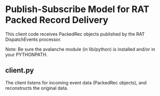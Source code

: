 Publish-Subscribe Model for RAT Packed Record Delivery
======================================================
This client code receives PackedRec objects published by the RAT DispatchEvents processor.

Note: Be sure the avalanche module (in lib/python) is installed and/or in your PYTHONPATH.

client.py
---------

The client listens for incoming event data (PackedRec objects), and reconstructs the original data.

